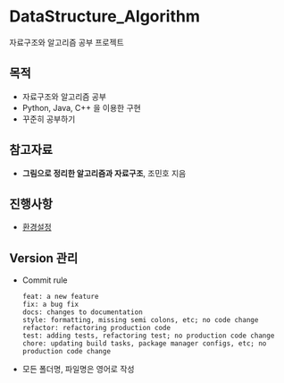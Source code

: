# DataStructure_Algorithm
자료구조와 알고리즘 공부 프로젝트

## 목적
* 자료구조와 알고리즘 공부
* Python, Java, C++ 을 이용한 구현
* 꾸준히 공부하기

## 참고자료
* **그림으로 정리한 알고리즘과 자료구조**, 조민호 지음

## 진행사항
* [환경설정](./doc/Setup.md)

## Version 관리
* Commit rule
    ```
    feat: a new feature
    fix: a bug fix
    docs: changes to documentation
    style: formatting, missing semi colons, etc; no code change
    refactor: refactoring production code
    test: adding tests, refactoring test; no production code change
    chore: updating build tasks, package manager configs, etc; no production code change
    ```
* 모든 폴더명, 파일명은 영어로 작성
